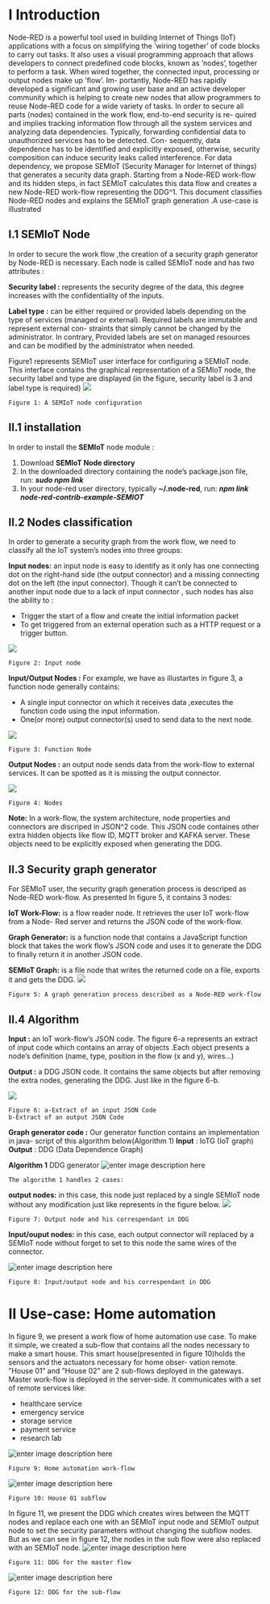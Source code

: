 # I Introduction

Node-RED is a powerful tool used in building Internet of Things (IoT) applications with
a focus on simplifying the ’wiring together’ of code blocks to carry out tasks. It also uses
a visual programming approach that allows developers to connect predefined code blocks,
known as ’nodes’, together to perform a task.
When wired together, the connected input, processing or output nodes make up ’flow’. Im-
portantly, Node-RED has rapidly developed a significant and growing user base and an active
developer community which is helping to create new nodes that allow programmers to reuse
Node-RED code for a wide variety of tasks.
In order to secure all parts (nodes) contained in the work flow, end-to-end security is re-
quired and implies tracking information flow through all the system services and analyzing
data dependencies.
Typically, forwarding confidential data to unauthorized services has to be detected. Con-
sequently, data dependence has to be identified and explicitly exposed, otherwise, security
composition can induce security leaks called interference.
For data dependency, we propose SEMIoT (Security Manager for Internet of things) that
generates a security data graph. Starting from a Node-RED work-flow and its hidden steps,
in fact SEMIoT calculates this data flow and creates a new Node-RED work-flow representing
the DDG^1.
This document classifies Node-RED nodes and explains the SEMIoT graph generation .A
use-case is illustrated

## I.1 SEMIoT Node

In order to secure the work flow ,the creation of a security graph generator by Node-RED is
necessary.
Each node is called SEMIoT node and has two attributes :

**Security label :** represents the security degree of the data, this degree increases with the
confidentiality of the inputs.

**Label type :** can be either required or provided labels depending on the type of services
(managed or external). Required labels are immutable and represent external con-
straints that simply cannot be changed by the administrator. In contrary, Provided
labels are set on managed resources and can be modified by the administrator when
needed.




Figure1 represents SEMIoT user interface for configuring a SEMIoT node.
This interface contains the graphical representation of a SEMIoT node, the security label
and type are displayed (in the figure, security label is 3 and label type is required)
![](http://image.noelshack.com/fichiers/2018/38/4/1537473863-readme-000.png)
```
Figure 1: A SEMIoT node configuration
```
## II.1 installation
In order to install the **SEMIoT** node module :

 1. Download **SEMIoT Node directory**
 2. In the downloaded directory containing the node’s package.json file, run: ***sudo npm link***
 3. In your node-red user directory, typically **~/.node-red**,  run: ***npm link node-red-contrib-example-SEMIOT***

      
        
## II.2 Nodes classification

In order to generate a security graph from the work flow, we need to classify all the IoT
system’s nodes into three groups:

**Input nodes:** an input node is easy to identify as it only has one connecting dot on the
right-hand side (the output connector) and a missing connecting dot on the left (the
input connector). Though it can’t be connected to another input node due to a lack of
input connector , such nodes has also the ability to :

- Trigger the start of a flow and create the initial information packet
- To get triggered from an external operation such as a HTTP request or a trigger
    button.

![](http://image.noelshack.com/fichiers/2018/38/4/1537473997-readme-002.png)
```
Figure 2: Input node
```
**Input/Output Nodes :** For example, we have as illustartes in figure 3, a function node
generally contains:

- A single input connector on which it receives data ,executes the function code
    using the input information.
- One(or more) output connector(s) used to send data to the next node.

![](http://image.noelshack.com/fichiers/2018/38/4/1537473997-readme-003.png)
```
Figure 3: Function Node
```
**Output Nodes :** an output node sends data from the work-flow to external services. It
can be spotted as it is missing the output connector.

![](http://image.noelshack.com/fichiers/2018/38/4/1537473997-readme-004.png)
```
Figure 4: Nodes
```
**Note:** In a work-flow, the system architecture, node properties and connectors are discriped
in JSON^2 code.
This JSON code containes other extra hidden objects like flow ID, MQTT broker and
KAFKA server. These objects need to be explicitly exposed when generating the DDG.

## II.3 Security graph generator

For SEMIoT user, the security graph generation process is descriped as Node-RED work-flow.
As presented In figure 5, it contains 3 nodes:

**IoT Work-Flow:** is a flow reader node. It retrieves the user IoT work-flow from a Node-
Red server and returns the JSON code of the work-flow.

**Graph Generator:** is a function node that contains a JavaScript function block that takes
the work flow’s JSON code and uses it to generate the DDG to finally return it in
another JSON code.

**SEMIoT Graph:** is a file node that writes the returned code on a file, exports it and gets
the DDG.
![](https://lh3.googleusercontent.com/1rClVmSnKz8AD6aUwvkZ3hLOPw8Hg-ZGYVbB5M77b-6QLfnOTIzBz7emE6PQUWVszKN5QultkEVX)
```
Figure 5: A graph generation process described as a Node-RED work-flow
```
## II.4 Algorithm

**Input :** an IoT work-flow’s JSON code.
The figure 6-a represents an extract of input code which contains an array of objects
.Each object presents a node’s definition (name, type, position in the flow (x and y),
wires...)

**Output :** a DDG JSON code. It contains the same objects but after removing the extra
nodes, generating the DDG. Just like in the figure 6-b.

![](http://image.noelshack.com/fichiers/2018/38/4/1537473997-readme-006.png)
```
Figure 6: a-Extract of an input JSON Code
b-Extract of an output JSON Code
```

**Graph generator code :** Our generator function contains an implementation in java-
script of this algorithm below(Algorithm 1)
**Input** : IoTG (IoT graph)
**Output** : DDG (Data Dependence Graph)

**Algorithm 1** DDG generator
![enter image description here](https://lh3.googleusercontent.com/fBaPpeJYbzZJYzENo0ZRcu4kTAZF1l7pOoaKvHrDoFXZhREAWIDp990iC2AKh1CxDehzvV6StmNY)


```
The algorithm 1 handles 2 cases:
```
**output nodes:** in this case, this node just replaced by a single SEMIoT node without any
modification just like represents in the figure below.
![](http://image.noelshack.com/fichiers/2018/38/4/1537474892-readme-008.png)
```
Figure 7: Output node and his correspendant in DDG
```
**Input/ouput nodes:** in this case, each output connector will replaced by a SEMIoT node
without forget to set to this node the same wires of the connector.

![enter image description here](https://lh3.googleusercontent.com/MavofwYfSCawJ519Zqy1Taki6o6ii4c0bULOFDHdkq0h55TDycGikuBP2VIPZfkGEy7uK3nBGprI)
```
Figure 8: Input/output node and his correspendant in DDG
```

# II Use-case: Home automation

In figure 9, we present a work flow of home automation use case. To make it simple, we
created a sub-flow that contains all the nodes necessary to make a smart house. This smart
house(presented in figure 10)holds the sensors and the actuators necessary for home obser-
vation remote.
”House 01” and ”House 02” are 2 sub-flows deployed in the gateways.
Master work-flow is deployed in the server-side. It communicates with a set of remote services
like:

- healthcare service
- emergency service
- storage service
- payment service
- research lab

![enter image description here](https://lh3.googleusercontent.com/tw0NoGe-5ZKSIy8xZbc6B39uEinq8NP19Np13i9fKNLkqTgynipPX6PR6hHlQ5M9H9J-1-2YIQuP)
```
Figure 9: Home automation work-flow
```
![enter image description here](https://lh3.googleusercontent.com/Z1kDgs2aLYPjp1RGTY5I2-aVIJ-ELabFsEmWulDqsOXtwJHsvBi7NhLYgipVsFiwZcU1NPbtO8Bm)
```
Figure 10: House 01 subflow
```
In figure 11, we present the DDG which creates wires between the MQTT nodes and
replace each one with an SEMIoT input node and SEMIoT output node to set the security
parameters without changing the subflow nodes. But as we can see in figure 12, the nodes
in the sub flow were also replaced with an SEMIoT node.
![enter image description here](https://lh3.googleusercontent.com/kXP-WxgkzU0_5RItO_CRSiByvXeVSk1-AqmuQQaPnLD5fxxyV9BLfdRldmlMukMkM7wOBOhsb-ET)
```
Figure 11: DDG for the master flow
```
![enter image description here](https://lh3.googleusercontent.com/xyg-FUwoatrqF_U6tRGCjFyyBLZn1kJM2aZ5KHr5bBsWmNXscqz29EXpi1dchXBZjpvOBm_c460H)
```
Figure 12: DDG for the sub-flow
```

